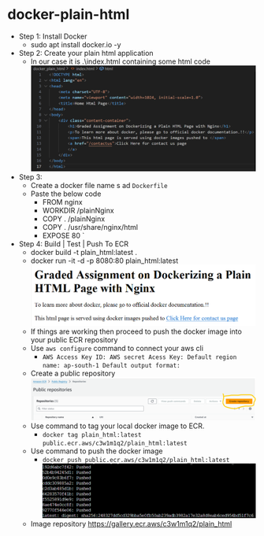 # docker-plain-html

* Step 1: Install Docker 
    - sudo apt install docker.io -y
* Step 2: Create your plain html application
    - In our case it is .\index.html containing some html code
    ![alt text](image.png)
* Step 3:
    - Create a docker file name s ad `Dockerfile`
    - Paste the below code
        - FROM nginx
        - WORKDIR /plainNginx
        - COPY . /plainNginx
        - COPY . /usr/share/nginx/html
        - EXPOSE 80 `
* Step 4: Build | Test | Push To ECR
    - docker build -t plain_html:latest .
    - docker run -it -d  -p 8080:80 plain_html:latest
    ![alt text](image-1.png)
    - If things are working then proceed to push the docker image into your public ECR repository
    - Use `aws configure` command to connect your aws cli
        - `AWS Access Key ID:
        AWS secret Acess Key:
        Default region name: ap-south-1
        Default output format:`
    - Create a public repository
    ![alt text](image-2.png)
    - Use command to tag your local docker image to ECR.
        - `docker tag plain_html:latest public.ecr.aws/c3w1m1q2/plain_html:latest`
    - Use command to push the docker image
        - `docker push public.ecr.aws/c3w1m1q2/plain_html:latest`
        ![alt text](image-3.png)
    - Image repository
        https://gallery.ecr.aws/c3w1m1q2/plain_html